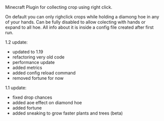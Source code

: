 Minecraft Plugin for collecting crop using right click.

On default you can only righclick crops while holding a diamong hoe in any of your hands. Can be fully disabled to
allow colecting with hands or expand to all hoe. All info about it is inside a config file created after first run.

1.2 update:
- updated to 1.19
- refactoring very old code
- performance update
- added metrics
- added config reload command
- removed fortune for now

1.1 update:
- fixed drop chances
- added aoe effect on diamond hoe
- added fortune
- added sneaking to grow faster plants and trees (beta)